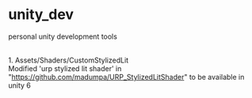# unity_dev
personal unity development tools

<br>1. Assets/Shaders/CustomStylizedLit</br></h>
Modified 'urp stylized lit shader' in "https://github.com/madumpa/URP_StylizedLitShader" to be available in unity 6

